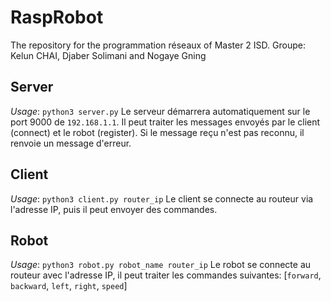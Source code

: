# RaspRobot
The repository for the programmation réseaux of Master 2 ISD. Groupe: Kelun CHAI, Djaber Solimani and Nogaye Gning
## Server
*Usage*: `python3 server.py`
Le serveur démarrera automatiquement sur le port 9000 de `192.168.1.1`. Il peut traiter les messages envoyés par le client (connect) et le robot (register). Si le message reçu n'est pas reconnu, il renvoie un message d'erreur.
## Client
*Usage*: `python3 client.py router_ip`
Le client se connecte au routeur via l'adresse IP, puis il peut envoyer des commandes.
## Robot
*Usage*: `python3 robot.py robot_name router_ip`
Le robot se connecte au routeur avec l'adresse IP, il peut traiter les commandes suivantes: [`forward`, `backward`, `left`, `right`, `speed`]

